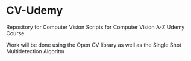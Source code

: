 # CV-Udemy
Repository for Computer Vision Scripts for Computer Vision A-Z Udemy Course

Work will be done using the Open CV library as well as the Single Shot Multidetection Algoritm
